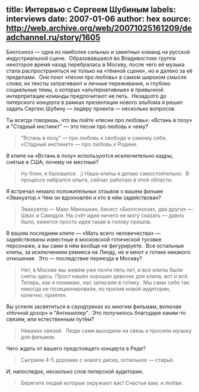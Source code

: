title: Интервью с Сергеем Шубиным
labels: interviews
date: 2007-01-06
author: hex
source: http://web.archive.org/web/20071025161209/deadchannel.ru/story/1605
---
Биопсихоз — одна из наиболее сильных и заметных команд на русской индустриальной
сцене.  Образовавшаяся во Владивостоке группа некоторое время назад перебралась
в Москву, после чего её музыка стала распространяться не только на «тёмной
сцене», но и далеко за её пределами.  Они поют «песни про любовь» в самом
широком смысле слова; их тексты затрагивают и личные переживания, и глубоко
социальные темы, о которых «альтернативные» в привычной интерпретации команды
предпочитают не петь.  Незадолго до питерского концерта в рамках презентации
нового альбома я решил задать Сергею Шубину — лидеру проекта — несколько
вопросов.

Ты всегда говоришь, что вы поёте «песни про любовь»; «Встань в позу» и "Стадный
инстинкт" — это песни про любовь к чему?

> "Встань в позу" — про любовь к свободе и самому себе, «Стадный инстинкт» — про
> любовь к Родине.

В клипе на «Встань в позу» используются исключительно кадры, снятые в США;
почему не местные?

> Ну блин, я баловался.  ;) Наши клипы я делаю самостоятельно.  В процессе
> набрался опыта, сейчас работаю в этой области.

Я встречал немало положительных отзывов о вашем фильме «Эвакуатор.» Чем он
вдохновлён и кто в нём задействован?

> Эвакуатор — Макс Маношкин, басист «Биопсихоза», два других — Швах и Самадхи.
> На счёт идеи ничего не могу сказать — давно было, кажется просто идея такая в
> голову пришла.

В вашем последнем клипе — «Мать всего человечества» — задействованы известные в
московской готической тусовке персонажи, а вы сами в нём вообще не фигурируете. 
Все остальные клипы, за исключением ремикса на Линду, не и меют к готике
никакого отношения.  Это — последствие переезда в Москву?

> Нет, в Москве мы живём уже почти пять лет, и все клипы были сняты здесь.
> Прост нашёл хороших девочек для клипа, вот и всё.  Теперь, как я понимаю, нас
> записали в готику.  Мы сами себя так никогда не позиционировали, но прилив
> новой аудитории, конечно, приятен.

Вы успели засветиться в саундтреках ко многим фильмам, включая «Ночной дозор» и
"Антикиллер".  Это получилось благодаря каким-то связям, или естественным путём?

> Никаких связей.  Люди сами выходили на связь и просили музыку для фильмов.

Чего ждать от вашего предстоящего концерта в Реде?

> Сыграем 4-5 дорожек с нового диска, остальное — старьё.

И, напоследок, несколько слов питерской аудитории.

> Берегите людей которые окружают вас!  Счастья вам, и любви.
